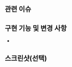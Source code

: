 ## 관련 이슈
<!-- 관련있는 이슈 번호(#000)을 적어주세요.
  해당 pull request merge와 함께 이슈를 닫으려면
  closed #Issue_number를 적어주세요 -->

## 구현 기능 및 변경 사항
<!-- 구현한 내용에 대해 설명해주세요 -->
- 

## 스크린샷(선택)